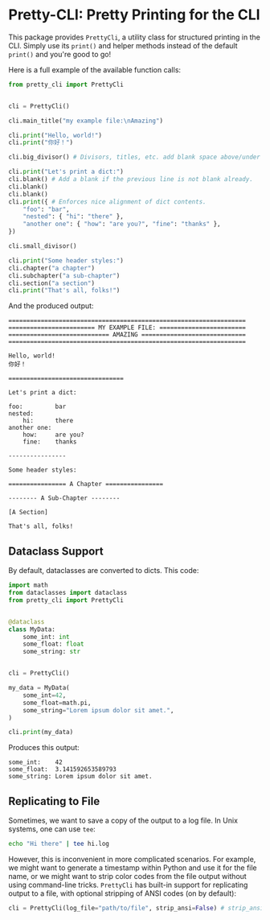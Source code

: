 # Pretty-CLI: Pretty Printing for the CLI

This package provides `PrettyCli`, a utility class for structured printing in the CLI. Simply use its `print()` and helper methods instead of the default `print()` and you're good to go!

Here is a full example of the available function calls:

```python
from pretty_cli import PrettyCli


cli = PrettyCli()

cli.main_title("my example file:\nAmazing")

cli.print("Hello, world!")
cli.print("你好！")

cli.big_divisor() # Divisors, titles, etc. add blank space above/under as needed.

cli.print("Let's print a dict:")
cli.blank() # Add a blank if the previous line is not blank already.
cli.blank()
cli.blank()
cli.print({ # Enforces nice alignment of dict contents.
    "foo": "bar",
    "nested": { "hi": "there" },
    "another one": { "how": "are you?", "fine": "thanks" },
})

cli.small_divisor()

cli.print("Some header styles:")
cli.chapter("a chapter")
cli.subchapter("a sub-chapter")
cli.section("a section")
cli.print("That's all, folks!")
```

And the produced output:

```
==================================================================
======================== MY EXAMPLE FILE: ========================
============================ AMAZING =============================
==================================================================

Hello, world!
你好！

================================

Let's print a dict:

foo:         bar
nested:
    hi:      there
another one:
    how:     are you?
    fine:    thanks

----------------

Some header styles:

================ A Chapter ================

-------- A Sub-Chapter --------

[A Section]

That's all, folks!
```

## Dataclass Support

By default, dataclasses are converted to dicts. This code:

```python
import math
from dataclasses import dataclass
from pretty_cli import PrettyCli


@dataclass
class MyData:
    some_int: int
    some_float: float
    some_string: str


cli = PrettyCli()

my_data = MyData(
    some_int=42,
    some_float=math.pi,
    some_string="Lorem ipsum dolor sit amet.",
)

cli.print(my_data)
```

Produces this output:

```
some_int:    42
some_float:  3.141592653589793
some_string: Lorem ipsum dolor sit amet.
```

## Replicating to File

Sometimes, we want to save a copy of the output to a log file. In Unix systems, one can use `tee`:

```sh
echo "Hi there" | tee hi.log
```

However, this is inconvenient in more complicated scenarios. For example, we might want to generate a timestamp within Python and use it for the file name, or we might want to strip color codes from the file output without using command-line tricks. `PrettyCli` has built-in support for replicating output to a file, with optional stripping of ANSI codes (on by default):

```python
cli = PrettyCli(log_file="path/to/file", strip_ansi=False) # strip_ansi defaults to True.
```
